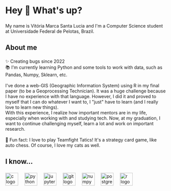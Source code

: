 <h1 align="left">Hey 👋 What's up?</h1>

###

<p align="left">My name is Vitória Marca Santa Lucia and I'm a Computer Science student at Universidade Federal de Pelotas, Brazil.</p>

###

<h2 align="left">About me</h2>

###

<p align="left">✨ Creating bugs since 2022<br>📚 I'm currently learning Python and some tools to work with data, such as Pandas, Numpy, Sklearn, etc. <br><br>I've done a web-GIS (Geographic Information System) using R in my final paper (to be a Geoprocessing Technician). It was a huge challenge because I have no experience with that language. However, I did it and proved to myself that I can do whatever I want to, I "just" have to learn (and I really love to learn new things). <br>With this experience, I realize how important mentors are in my life, especially when working with and studying tech. Now, at my graduation, I want to continue challenging myself, learn a lot and work on important research.<br><br>🎲 Fun fact: I love to play Teamfight Tatics! It's a strategy card game, like auto chess. Of course, I love my cats as well.</p>

###

<h2 align="left">I know...</h2>

###

<div align="left">
  <img src="https://cdn.jsdelivr.net/gh/devicons/devicon/icons/c/c-original.svg" height="40" alt="c logo"  />
  <img width="12" />
  <img src="https://cdn.jsdelivr.net/gh/devicons/devicon/icons/python/python-original.svg" height="40" alt="python logo"  />
  <img width="12" />
  <img src="https://cdn.jsdelivr.net/gh/devicons/devicon/icons/jupyter/jupyter-original.svg" height="40" alt="jupyter logo"  />
  <img width="12" />
  <img src="https://cdn.jsdelivr.net/gh/devicons/devicon/icons/git/git-original.svg" height="40" alt="git logo"  />
  <img width="12" />
  <img src="https://cdn.jsdelivr.net/gh/devicons/devicon/icons/numpy/numpy-original.svg" height="40" alt="numpy logo"  />
  <img width="12" />
  <img src="https://cdn.jsdelivr.net/gh/devicons/devicon/icons/postgresql/postgresql-original.svg" height="40" alt="postgresql logo"  />
  <img width="12" />
  <img src="https://cdn.jsdelivr.net/gh/devicons/devicon/icons/r/r-original.svg" height="40" alt="r logo"  />
</div>

###

